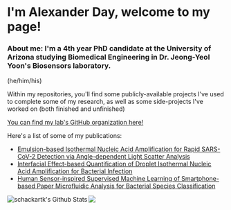 # I'm Alexander Day, welcome to my page!  

### About me: I'm a 4th year PhD candidate at the University of Arizona studying Biomedical Engineering in Dr. Jeong-Yeol Yoon's Biosensors laboratory.  

(he/him/his)  

Within my repositories, you'll find some publicly-available projects I've used to complete some of my research, as well as some side-projects I've worked on (both finished and unfinished)

[You can find my lab's GitHub organization here!](https://github.com/yoon-bsl)

Here's a list of some of my publications:
* [Emulsion-based Isothermal Nucleic Acid Amplification for Rapid SARS-CoV-2 Detection via Angle-dependent Light Scatter Analysis](https://doi.org/10.1016/j.bios.2021.113099)
* [Interfacial Effect-based Quantification of Droplet Isothermal Nucleic Acid Amplification for Bacterial Infection](https://doi.org/10.1038/s41598-019-46028-8)
* [Human Sensor-inspired Supervised Machine Learning of Smartphone-based Paper Microfluidic Analysis for Bacterial Species Classification](https://doi.org/10.1016/j.bios.2021.113335)

<img align="left" alt="schackartk's Github Stats" src="https://github-readme-stats.vercel.app/api?username=aday913&show_icons=true&hide_border=true&theme=chartreuse-dark&count_private=true" />
<img align = "left" src="https://github-readme-stats.vercel.app/api/top-langs/?username=aday913&hide_border=true&theme=chartreuse-dark" />  
